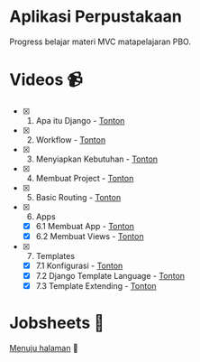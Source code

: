 # Aplikasi Perpustakaan
Progress belajar materi MVC matapelajaran PBO.

# Videos 📹
- [x] 1. Apa itu Django - [Tonton](https://youtu.be/Cj89fGNiMSk)
- [x] 2. Workflow - [Tonton](https://youtu.be/xN8sAeMPsEg)
- [x] 3. Menyiapkan Kebutuhan - [Tonton](https://youtu.be/5OAN7FhO-lw)
- [x] 4. Membuat Project - [Tonton](https://youtu.be/pJxiLVaVvIg)
- [x] 5. Basic Routing - [Tonton](https://youtu.be/jvMQR9u3Rgg)
- [x] 6. Apps
  - [x] 6.1 Membuat App - [Tonton](https://youtu.be/R-SZTFZQ8Sg)
  - [x] 6.2 Membuat Views - [Tonton](https://youtu.be/sPFigndffM8)
- [x] 7. Templates
  - [x] 7.1 Konfigurasi - [Tonton](https://youtu.be/5UScV1i0MoM)
  - [x] 7.2 Django Template Language - [Tonton](https://youtu.be/amP6jUVhp2g)
  - [x] 7.3 Template Extending - [Tonton](https://youtu.be/fLOWCJYfGXQ)

# Jobsheets 📝
[Menuju halaman](https://github.com/writerlab/jobsheets) 🚀
